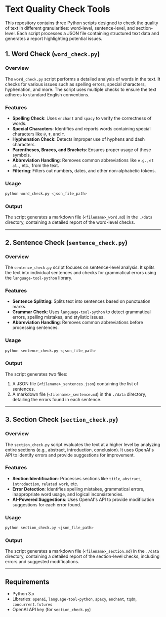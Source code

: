 # Text Quality Check Tools

This repository contains three Python scripts designed to check the quality of text in different granularities: word-level, sentence-level, and section-level. Each script processes a JSON file containing structured text data and generates a report highlighting potential issues.

## 1. Word Check (`word_check.py`)

### Overview
The `word_check.py` script performs a detailed analysis of words in the text. It checks for various issues such as spelling errors, special characters, hyphenation, and more. The script uses multiple checks to ensure the text adheres to standard English conventions.

### Features
- **Spelling Check**: Uses `enchant` and `spacy` to verify the correctness of words.
- **Special Characters**: Identifies and reports words containing special characters like `@`, `‡`, and `†`.
- **Hyphenation Check**: Detects improper use of hyphens and dash characters.
- **Parentheses, Braces, and Brackets**: Ensures proper usage of these symbols.
- **Abbreviation Handling**: Removes common abbreviations like `e.g.`, `et al.`, etc., from the text.
- **Filtering**: Filters out numbers, dates, and other non-alphabetic tokens.

### Usage
```bash
python word_check.py <json_file_path>
```

### Output
The script generates a markdown file (`<filename>_word.md`) in the `./data` directory, containing a detailed report of the word-level checks.

---

## 2. Sentence Check (`sentence_check.py`)

### Overview
The `sentence_check.py` script focuses on sentence-level analysis. It splits the text into individual sentences and checks for grammatical errors using the `language-tool-python` library.

### Features
- **Sentence Splitting**: Splits text into sentences based on punctuation marks.
- **Grammar Check**: Uses `language-tool-python` to detect grammatical errors, spelling mistakes, and stylistic issues.
- **Abbreviation Handling**: Removes common abbreviations before processing sentences.

### Usage
```bash
python sentence_check.py <json_file_path>
```

### Output
The script generates two files:
1. A JSON file (`<filename>_sentences.json`) containing the list of sentences.
2. A markdown file (`<filename>_sentence.md`) in the `./data` directory, detailing the errors found in each sentence.

---

## 3. Section Check (`section_check.py`)

### Overview
The `section_check.py` script evaluates the text at a higher level by analyzing entire sections (e.g., abstract, introduction, conclusion). It uses OpenAI's API to identify errors and provide suggestions for improvement.

### Features
- **Section Identification**: Processes sections like `title`, `abstract`, `introduction`, `related work`, etc.
- **Error Detection**: Identifies spelling mistakes, grammatical errors, inappropriate word usage, and logical inconsistencies.
- **AI-Powered Suggestions**: Uses OpenAI's API to provide modification suggestions for each error found.

### Usage
```bash
python section_check.py <json_file_path>
```

### Output
The script generates a markdown file (`<filename>_section.md`) in the `./data` directory, containing a detailed report of the section-level checks, including errors and suggested modifications.

---

## Requirements
- Python 3.x
- Libraries: `openai`, `language-tool-python`, `spacy`, `enchant`, `tqdm`, `concurrent.futures`
- OpenAI API key (for `section_check.py`)

